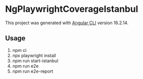 # NgPlaywrightCoverageIstanbul

This project was generated with [Angular CLI](https://github.com/angular/angular-cli) version 16.2.14.

## Usage

1. npm ci
1. npx playwright install
1. npm run start-istanbul
1. npm run e2e
1. npm run e2e-report
